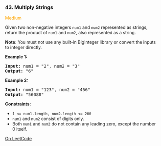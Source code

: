 ### 43. Multiply Strings

<span style="color:orange">Medium</span>

Given two non-negative integers `num1` and `num2` represented 
as strings, return the product of `num1` and `num2`, 
also represented as a string.

__Note:__ You must not use any built-in BigInteger library 
or convert the inputs to integer directly.

__Example 1:__
<pre>
<b>Input:</b> num1 = "2", num2 = "3"
<b>Output:</b> "6"
</pre>

__Example 2:__
<pre>
<b>Input:</b> num1 = "123", num2 = "456"
<b>Output:</b> "56088"
</pre>

__Constraints:__
* `1 <= num1.length, num2.length <= 200`
* `num1` and `num2` consist of digits only.
* Both `num1` and `num2` do not contain any 
  leading zero, except the number 0 itself.

[On LeetCode](https://leetcode.com/problems/multiply-strings/)
